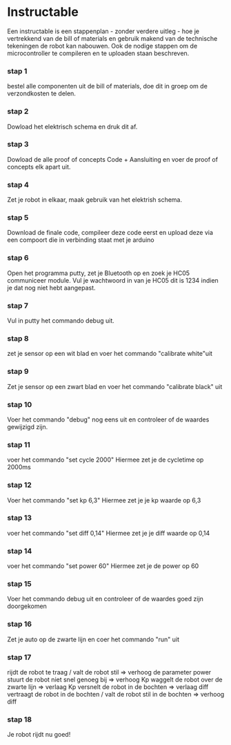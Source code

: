 # Instructable

Een instructable is een stappenplan - zonder verdere uitleg - hoe je vertrekkend van de bill of materials en gebruik makend van de technische tekeningen de robot kan nabouwen. Ook de nodige stappen om de microcontroller te compileren en te uploaden staan beschreven.  

### stap 1
bestel alle componenten uit de bill of materials, doe dit in groep om de verzondkosten te delen. 

### stap 2
Dowload het elektrisch schema en druk dit af. 

### stap 3
Dowload de alle proof of concepts Code + Aansluiting  en voer de proof of concepts elk apart uit.

### stap 4
Zet je robot in elkaar, maak gebruik van het elektrish schema.

### stap 5
Download de finale code, compileer deze code eerst en upload deze via een compoort die in verbinding staat met je arduino

### stap 6
Open het programma putty, zet je Bluetooth op en zoek je HC05 communiceer module. Vul je wachtwoord in van je HC05 dit is 1234 indien je dat nog niet hebt aangepast. 

### stap 7
Vul in putty het commando debug uit.

### stap 8
zet je sensor op een wit blad en voer het commando "calibrate white"uit

### stap 9
Zet je sensor op een zwart blad en voer het commando "calibrate black" uit

### stap 10
Voer het commando "debug" nog eens uit en controleer of de waardes gewijzigd zijn.

### stap 11
voer het commando "set cycle 2000" Hiermee zet je de cycletime op 2000ms

### stap 12
Voer het commando "set kp 6,3" Hiermee zet je je kp waarde op 6,3

### stap 13 
voer het commando "set diff 0,14" Hiermee zet je je diff waarde op 0,14

### stap 14
voer het commando "set power 60" Hiermee zet je de power op 60

### stap 15
Voer het commando debug uit en controleer of de waardes goed zijn doorgekomen

### stap 16
Zet je auto op de zwarte lijn en coer het commando "run" uit

### stap 17
rijdt de robot te traag / valt de robot stil => verhoog de parameter power
stuurt de robot niet snel genoeg bij => verhoog Kp
waggelt de robot over de zwarte lijn => verlaag Kp
versnelt de robot in de bochten => verlaag diff
vertraagt de robot in de bochten / valt de robot stil in de bochten => verhoog diff

### stap 18
Je robot rijdt nu goed!
